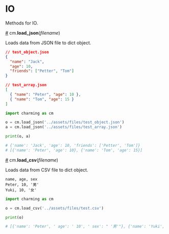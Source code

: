 # IO

Methods for IO.

<a name="load_json" href="#load_json">#</a> cm.**load_json**(*filename*)

Loads data from JSON file to dict object.

```JSON
// test_object.json
{
  "name": "Jack",
  "age": 10,
  "friends": ["Petter", "Tom"]
}
```

```JSON
// test_array.json
[
  { "name": "Peter", "age": 10 },
  { "name": "Tom", "age": 15 }
]

```

```py
import charming as cm

o = cm.load_json('../assets/files/test_object.json')
a = cm.load_json('../assets/files/test_array.json')

print(o, a)

# {'name': 'Jack', 'age': 10, 'friends': ['Petter', 'Tom']}
# [{'name': 'Peter', 'age': 10}, {'name': 'Tom', 'age': 15}]
```

<a name="load_csv" href="#load_csv">#</a> cm.**load_csv**(*filename*)

Loads data from CSV file to dict object.

```CSV
name, age, sex
Peter, 10, '男'
Yuki, 10, '女'
```

```py
import charming as cm

o = cm.load_csv('../assets/files/test.csv')

print(o)

# [{'name': 'Peter', ' age': ' 10', ' sex': " '男'"}, {'name': 'Yuki', ' age': ' 10', ' sex': " '女'"}]
```
